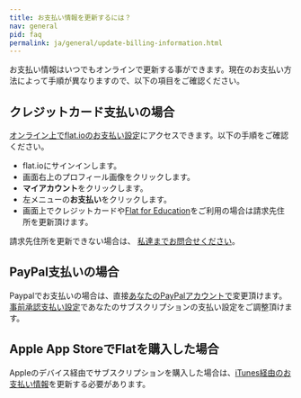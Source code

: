 ```yaml
---
title: お支払い情報を更新するには？
nav: general
pid: faq
permalink: ja/general/update-billing-information.html
---
```


お支払い情報はいつでもオンラインで更新する事ができます。現在のお支払い方法によって手順が異なりますので、以下の項目をご確認ください。

## クレジットカード支払いの場合

[オンライン上でflat.ioのお支払い設定](https://flat.io/settings/account/billing)にアクセスできます。以下の手順をご確認ください。

* flat.ioにサインインします。
* 画面右上のプロフィール画像をクリックします。
* **マイアカウント**をクリックします。
* 左メニューの**お支払い**をクリックします。
* 画面上でクレジットカードや[Flat for Education](https://flat.io/edu)をご利用の場合は請求先住所を更新頂けます。

請求先住所を更新できない場合は、 [私達までお問合せください](https://flat.io/help/support)。

## PayPal支払いの場合

Paypalでお支払いの場合は、直接[あなたのPayPalアカウントで](https://www.paypal.com)変更頂けます。[事前承認支払い設定](https://www.paypal.com/cgi-bin/customerprofileweb?cmd=_manage-paylist)であなたのサブスクリプションの支払い設定をご調整頂けます。

## Apple App StoreでFlatを購入した場合

Appleのデバイス経由でサブスクリプションを購入した場合は、[iTunes経由のお支払い情報](https://support.apple.com/ja-jp/HT201266)を更新する必要があります。